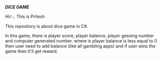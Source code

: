 *****DICE GAME*****

Hii✨, This is Pritesh

This repository is about dice game in C#.

In this game, there is player score, player balance, player gessing number and computer generated number.
where is player balance is less equal to 0 then user need to add balance (like all gambling apps) and if user wins the game then it'll get reward.

